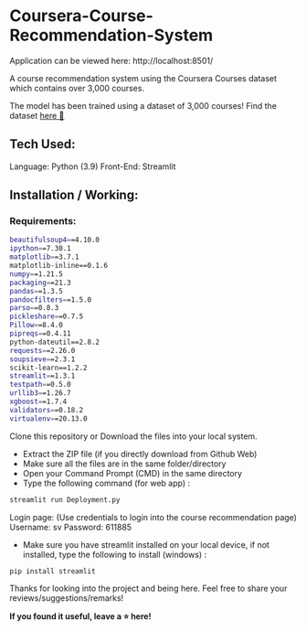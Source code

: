 # Coursera-Course-Recommendation-System
Application can be viewed here: http://localhost:8501/

A course recommendation system using the Coursera Courses dataset which contains over 3,000 courses. 

The model has been trained using a dataset of 3,000 courses! Find the dataset [here 🔗](https://www.kaggle.com/khusheekapoor/coursera-courses-dataset-2021)

## Tech Used: 

Language: Python (3.9)
Front-End: Streamlit


## Installation / Working:

### Requirements:

```bash
beautifulsoup4==4.10.0
ipython==7.30.1
matplotlib==3.7.1
matplotlib-inline==0.1.6
numpy==1.21.5
packaging==21.3
pandas==1.3.5
pandocfilters==1.5.0
parso==0.8.3
pickleshare==0.7.5
Pillow==8.4.0
pipreqs==0.4.11
python-dateutil==2.8.2
requests==2.26.0
soupsieve==2.3.1
scikit-learn==1.2.2
streamlit==1.3.1
testpath==0.5.0
urllib3==1.26.7
xgboost==1.7.4
validators==0.18.2
virtualenv==20.13.0
```

Clone this repository or Download the files into your local system. 

- Extract the ZIP file (if you directly download from Github Web)
- Make sure all the files are in the same folder/directory
- Open your Command Prompt (CMD) in the same directory 
- Type the following command (for web app) : 

```bash
streamlit run Deployment.py
```
Login page:  (Use credentials to login into the course recommendation page)
Username: sv
Password: 611885

- Make sure you have streamlit installed on your local device, if not installed, type the following to install (windows) : 

```bash
pip install streamlit 
```

Thanks for looking into the project and being here. Feel free to share your reviews/suggestions/remarks! 

**If you found it useful, leave a ⭐ here!**
